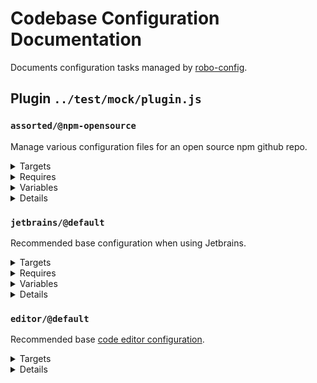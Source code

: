 # Codebase Configuration Documentation

Documents configuration tasks managed by [robo-config](https://github.com/blackflux/robo-config).

## Plugin `../test/mock/plugin.js`

### `assorted/@npm-opensource`

Manage various configuration files for an open source npm github repo.

<!---0--><details>
<!---0--><summary>Targets</summary>

```
project
├─ .circleci
│  └─ config.yml
├─ .dependabot
│  └─ config.yml
├─ .gally.json
├─ .gitignore
├─ .npmignore
├─ .releaserc.json
├─ LICENSE
├─ package.json
└─ README.md
```

<!---0--></details>

<!---0--><details>
<!---0--><summary>Requires</summary>

- `js-gardener`
- `semantic-release`
- `npm-published`
- `david-dm`
- `dependabot`
- `coveralls`
- `circleci`
- `github`
- `javascript`
- `git`
- `npm`
- `yarn`
- `gally`

<!---0--></details>

<!---0--><details>
<!---0--><summary>Variables</summary>

- `repoName`
- `repoKey`
- `authorName`
- `owner`
- `mergeBot`

<!---0--></details>

<!---0--><details>
<!---0--><summary>Details</summary>

#### `badges/@npm-opensource`

Display various badges in README.

<!---1--><details>
<!---1--><summary>Targets</summary>

```
project
└─ README.md
```

<!---1--></details>

<!---1--><details>
<!---1--><summary>Requires</summary>

- `js-gardener`
- `semantic-release`
- `npm-published`
- `david-dm`
- `dependabot`
- `coveralls`
- `circleci`

<!---1--></details>

<!---1--><details>
<!---1--><summary>Variables</summary>

- `repoName`
- `repoKey`

<!---1--></details>

<!---1--><details>
<!---1--><summary>Details</summary>

##### badges/js-gardener

_Updating `README.md` using `merge-below-title`._

- Display [js-gardener](https://github.com/blackflux/js-gardener) badge in README.

<!---2--><details>
<!---2--><summary>Targets</summary>

```
project
└─ README.md
```

<!---2--></details>

<!---2--><details>
<!---2--><summary>Requires</summary>

- `js-gardener`

<!---2--></details>

##### badges/semantic-release

_Updating `README.md` using `merge-below-title`._

- Display [semantic-release](https://github.com/semantic-release/semantic-release) badge in README.

<!---2--><details>
<!---2--><summary>Targets</summary>

```
project
└─ README.md
```

<!---2--></details>

<!---2--><details>
<!---2--><summary>Requires</summary>

- `semantic-release`

<!---2--></details>

##### badges/npm-downloads

_Updating `README.md` using `merge-below-title`._

- Display [npm downloads](https://www.npmjs.com/) badge in README.

<!---2--><details>
<!---2--><summary>Targets</summary>

```
project
└─ README.md
```

<!---2--></details>

<!---2--><details>
<!---2--><summary>Requires</summary>

- `npm-published`

<!---2--></details>

<!---2--><details>
<!---2--><summary>Variables</summary>

- `repoName`

<!---2--></details>

##### badges/npm-status

_Updating `README.md` using `merge-below-title`._

- Display [npm status](https://www.npmjs.com/) badge in README.

<!---2--><details>
<!---2--><summary>Targets</summary>

```
project
└─ README.md
```

<!---2--></details>

<!---2--><details>
<!---2--><summary>Requires</summary>

- `npm-published`

<!---2--></details>

<!---2--><details>
<!---2--><summary>Variables</summary>

- `repoName`

<!---2--></details>

##### badges/david-dm

_Updating `README.md` using `merge-below-title`._

- Display [david-dm.com](https://david-dm.org/) badge in README.

<!---2--><details>
<!---2--><summary>Targets</summary>

```
project
└─ README.md
```

<!---2--></details>

<!---2--><details>
<!---2--><summary>Requires</summary>

- `david-dm`

<!---2--></details>

<!---2--><details>
<!---2--><summary>Variables</summary>

- `repoKey`

<!---2--></details>

##### badges/dependabot

_Updating `README.md` using `merge-below-title`._

- Display [dependabot](https://dependabot.com/) badge in README.

<!---2--><details>
<!---2--><summary>Targets</summary>

```
project
└─ README.md
```

<!---2--></details>

<!---2--><details>
<!---2--><summary>Requires</summary>

- `dependabot`

<!---2--></details>

<!---2--><details>
<!---2--><summary>Variables</summary>

- `repoKey`

<!---2--></details>

##### badges/coveralls

_Updating `README.md` using `merge-below-title`._

- Display [coveralls](https://coveralls.io/) badge in README.

<!---2--><details>
<!---2--><summary>Targets</summary>

```
project
└─ README.md
```

<!---2--></details>

<!---2--><details>
<!---2--><summary>Requires</summary>

- `coveralls`

<!---2--></details>

<!---2--><details>
<!---2--><summary>Variables</summary>

- `repoKey`

<!---2--></details>

##### badges/circleci

_Updating `README.md` using `merge-below-title`._

- Display [circleci](https://circleci.com/) badge in README.

<!---2--><details>
<!---2--><summary>Targets</summary>

```
project
└─ README.md
```

<!---2--></details>

<!---2--><details>
<!---2--><summary>Requires</summary>

- `circleci`

<!---2--></details>

<!---2--><details>
<!---2--><summary>Variables</summary>

- `repoKey`

<!---2--></details>

------
<!---1--></details>

#### `dependabot/@default-js`

Recommended base [dependabot configuration](https://dependabot.com/) for javascript projects.

<!---1--><details>
<!---1--><summary>Targets</summary>

```
project
└─ .dependabot
   └─ config.yml
```

<!---1--></details>

<!---1--><details>
<!---1--><summary>Requires</summary>

- `dependabot`
- `github`
- `javascript`

<!---1--></details>

<!---1--><details>
<!---1--><summary>Details</summary>

##### dependabot/js-instant

_Updating `.dependabot/config.yml` using `overwrite`._

- Configure dependabot to instantly merge javascript dependency updates into the `dev` branch.

<!---2--><details>
<!---2--><summary>Targets</summary>

```
project
└─ .dependabot
   └─ config.yml
```

<!---2--></details>

<!---2--><details>
<!---2--><summary>Requires</summary>

- `dependabot`
- `github`
- `javascript`

<!---2--></details>

------
<!---1--></details>

#### `git/@default`

Recommended base configuration when using [git](https://en.wikipedia.org/wiki/Git).

<!---1--><details>
<!---1--><summary>Targets</summary>

```
project
└─ .gitignore
```

<!---1--></details>

<!---1--><details>
<!---1--><summary>Requires</summary>

- `git`

<!---1--></details>

<!---1--><details>
<!---1--><summary>Details</summary>

##### git/gitignore

_Updating `.gitignore` using `merge-top`._

- Inject recommended entries into [gitignore file](https://help.github.com/en/articles/ignoring-files).
- Default ignores for JetBrains IDE.
- Default ignores for OSX
- Default ignores for NodeJs

<!---2--><details>
<!---2--><summary>Targets</summary>

```
project
└─ .gitignore
```

<!---2--></details>

<!---2--><details>
<!---2--><summary>Requires</summary>

- `git`

<!---2--></details>

------
<!---1--></details>

#### `license/@MIT-npm`

Recommended base configuration when using MIT License with npm.

<!---1--><details>
<!---1--><summary>Targets</summary>

```
project
├─ LICENSE
└─ package.json
```

<!---1--></details>

<!---1--><details>
<!---1--><summary>Requires</summary>

- `npm`

<!---1--></details>

<!---1--><details>
<!---1--><summary>Variables</summary>

- `authorName`
- `repoKey`

<!---1--></details>

<!---1--><details>
<!---1--><summary>Details</summary>

##### license/MIT-LICENSE

_Updating `LICENSE` using `overwrite`._

- Generate [MIT license](https://en.wikipedia.org/wiki/MIT_License) file.

<!---2--><details>
<!---2--><summary>Targets</summary>

```
project
└─ LICENSE
```

<!---2--></details>

<!---2--><details>
<!---2--><summary>Variables</summary>

- `authorName`

<!---2--></details>

##### license/MIT-npm

_Updating `package.json` using `merge-shallow`._

- Link MIT license file into [npm](https://www.npmjs.com/) configuration.

<!---2--><details>
<!---2--><summary>Targets</summary>

```
project
└─ package.json
```

<!---2--></details>

<!---2--><details>
<!---2--><summary>Requires</summary>

- `npm`

<!---2--></details>

<!---2--><details>
<!---2--><summary>Variables</summary>

- `authorName`
- `repoKey`

<!---2--></details>

------
<!---1--></details>

#### `npm/@default`

Recommended base configuration when using [npm](https://www.npmjs.com/).

<!---1--><details>
<!---1--><summary>Targets</summary>

```
project
└─ .npmignore
```

<!---1--></details>

<!---1--><details>
<!---1--><summary>Requires</summary>

- `npm`

<!---1--></details>

<!---1--><details>
<!---1--><summary>Details</summary>

##### npm/npmignore

_Updating `.npmignore` using `merge-top`._

- Inject comment into .npmignore explaining when to use it.

<!---2--><details>
<!---2--><summary>Targets</summary>

```
project
└─ .npmignore
```

<!---2--></details>

<!---2--><details>
<!---2--><summary>Requires</summary>

- `npm`

<!---2--></details>

------
<!---1--></details>

#### `semantic-release/@default`

Recommended base configuration when using [semantic-release](https://github.com/semantic-release/semantic-release).

<!---1--><details>
<!---1--><summary>Targets</summary>

```
project
└─ .releaserc.json
```

<!---1--></details>

<!---1--><details>
<!---1--><summary>Requires</summary>

- `semantic-release`

<!---1--></details>

<!---1--><details>
<!---1--><summary>Details</summary>

##### semantic-release/commit-conventions

_Updating `.releaserc.json` using `overwrite`._

- Slightly extended [release commit convention](https://github.com/semantic-release/semantic-release#commit-message-format) for semantic-release.

<!---2--><details>
<!---2--><summary>Targets</summary>

```
project
└─ .releaserc.json
```

<!---2--></details>

<!---2--><details>
<!---2--><summary>Requires</summary>

- `semantic-release`

<!---2--></details>

------
<!---1--></details>

#### circleci/npm-opensource:two-branch

_Updating `.circleci/config.yml` using `overwrite`._

- Restrictive two-branch [gally](https://github.com/loopmediagroup/gally#readme) config. Custom for npm open source packages.
- TODO

<!---1--><details>
<!---1--><summary>Targets</summary>

```
project
└─ .circleci
   └─ config.yml
```

<!---1--></details>

<!---1--><details>
<!---1--><summary>Requires</summary>

- `npm`
- `yarn`
- `gally`
- `github`
- `circleci`
- `coveralls`
- `dependabot`
- `semantic-release`

<!---1--></details>

#### gally/npm-opensource:two-branch

_Updating `.gally.json` using `overwrite`._

- Restrictive two-branch [gally](https://github.com/loopmediagroup/gally#readme) config. Custom for npm open source packages.
- TODO ...

<!---1--><details>
<!---1--><summary>Targets</summary>

```
project
└─ .gally.json
```

<!---1--></details>

<!---1--><details>
<!---1--><summary>Requires</summary>

- `circleci`
- `gally`
- `github`

<!---1--></details>

<!---1--><details>
<!---1--><summary>Variables</summary>

- `owner`
- `mergeBot`
- `repoKey`

<!---1--></details>

------
<!---0--></details>

### `jetbrains/@default`

Recommended base configuration when using Jetbrains.

<!---0--><details>
<!---0--><summary>Targets</summary>

```
project
└─ .idea
   └─ ${projectName}.iml
```

<!---0--></details>

<!---0--><details>
<!---0--><summary>Requires</summary>

- `jetbrains`
- `nyc`

<!---0--></details>

<!---0--><details>
<!---0--><summary>Variables</summary>

- `projectName`

<!---0--></details>

<!---0--><details>
<!---0--><summary>Details</summary>

#### jetbrains/exclude-coverage-folder

_Updating `.idea/${projectName}.iml` using `xml-merge`._

- Mark `coverage` Folder as excluded in Jetbrains.

<!---1--><details>
<!---1--><summary>Targets</summary>

```
project
└─ .idea
   └─ ${projectName}.iml
```

<!---1--></details>

<!---1--><details>
<!---1--><summary>Requires</summary>

- `jetbrains`
- `nyc`

<!---1--></details>

<!---1--><details>
<!---1--><summary>Variables</summary>

- `projectName`

<!---1--></details>

------
<!---0--></details>

### `editor/@default`

Recommended base [code editor configuration](https://editorconfig.org/).

<!---0--><details>
<!---0--><summary>Targets</summary>

```
project
└─ .editorconfig
```

<!---0--></details>

<!---0--><details>
<!---0--><summary>Details</summary>

#### editor/two-space

_Updating `.editorconfig` using `overwrite`._

- Two space line indentation.
- Set `lf` line endings.
- Set `utf8` encoding.
- Remove unnecessary whitespaces.

<!---1--><details>
<!---1--><summary>Targets</summary>

```
project
└─ .editorconfig
```

<!---1--></details>

</details>

